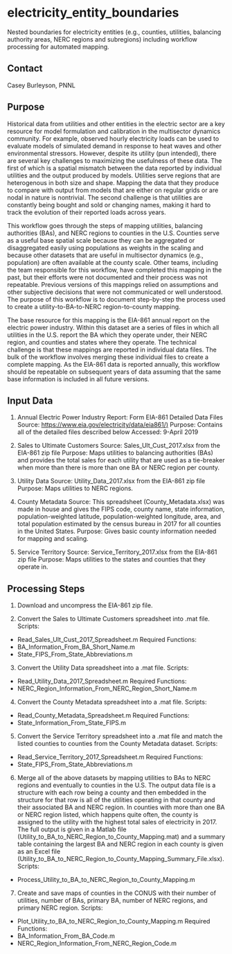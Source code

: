 # electricity_entity_boundaries
Nested boundaries for electricity entities (e.g., counties, utilities, balancing authority areas, NERC regions and subregions) including workflow processing for automated mapping.

## Contact
Casey Burleyson, PNNL

## Purpose
Historical data from utilities and other entities in the electric sector are a key resource for model formulation and calibration in the multisector dynamics community. For example, observed hourly electricity loads can be used to evaluate models of simulated demand in response to heat waves and other environmental stressors. However, despite its utility (pun intended), there are several key challenges to maximizing the usefulness of these data. The first of which is a spatial mismatch between the data reported by individual utilities and the output produced by models. Utilities serve regions that are heterogenous in both size and shape. Mapping the data that they produce to compare with output from models that are either on regular grids or are nodal in nature is nontrivial. The second challenge is that utilities are constantly being bought and sold or changing names, making it hard to track the evolution of their reported loads across years.

This workflow goes through the steps of mapping utilities, balancing authorities (BAs), and NERC regions to counties in the U.S. Counties serve as a useful base spatial scale because they can be aggregated or disaggregated easily using populations as weights in the scaling and because other datasets that are useful in multisector dynamics (e.g., population) are often available at the county scale. Other teams, including the team responsible for this workflow, have completed this mapping in the past, but their efforts were not documented and their process was not repeatable. Previous versions of this mappings relied on assumptions and other subjective decisions that were not communicated or well understood. The purpose of this workflow is to document step-by-step the process used to create a utility-to-BA-to-NERC region-to-county mapping.

The base resource for this mapping is the EIA-861 annual report on the electric power industry. Within this dataset are a series of files in which all utilities in the U.S. report the BA which they operate under, their NERC region, and counties and states where they operate. The technical challenge is that these mappings are reported in individual data files. The bulk of the workflow involves merging these individual files to create a complete mapping. As the EIA-861 data is reported annually, this workflow should be repeatable on subsequent years of data assuming that the same base information is included in all future versions.

## Input Data
1. Annual Electric Power Industry Report: Form EIA-861 Detailed Data Files
Source: [https://www.eia.gov/electricity/data/eia861/)](https://www.eia.gov/electricity/data/eia861/)
Purpose: Contains all of the detailed files described below
Accessed: 9-April 2019

2. Sales to Ultimate Customers
Source: Sales_Ult_Cust_2017.xlsx from the EIA-861 zip file
Purpose: Maps utilities to balancing authorities (BAs) and provides the total sales for each utility that are used as a tie-breaker when more than there is more than one BA or NERC region per county.

3. Utility Data
Source: Utility_Data_2017.xlsx from the EIA-861 zip file
Purpose: Maps utilities to NERC regions.

4. County Metadata
Source: This spreadsheet (County_Metadata.xlsx) was made in house and gives the FIPS code, county name, state information, population-weighted latitude, population-weighted longitude, area, and total population estimated by the census bureau in 2017 for all counties in the United States.
Purpose: Gives basic county information needed for mapping and scaling.

5. Service Territory
Source: Service_Territory_2017.xlsx from the EIA-861 zip file
Purpose: Maps utilities to the states and counties that they operate in.

## Processing Steps
1.	Download and uncompress the EIA-861 zip file.

2.	Convert the Sales to Ultimate Customers spreadsheet into .mat file.
Scripts:
  -	Read_Sales_Ult_Cust_2017_Spreadsheet.m
Required Functions:
  -	BA_Information_From_BA_Short_Name.m
  -	State_FIPS_From_State_Abbreviations.m

3.	Convert the Utility Data spreadsheet into a .mat file.
Scripts:
  -	Read_Utility_Data_2017_Spreadsheet.m
Required Functions:
  -	NERC_Region_Information_From_NERC_Region_Short_Name.m

4.	Convert the County Metadata spreadsheet into a .mat file.
Scripts:
  -	Read_County_Metadata_Spreadsheet.m
Required Functions:
  -	State_Information_From_State_FIPS.m

5.	Convert the Service Territory spreadsheet into a .mat file and match the listed counties to counties from the County Metadata dataset.
Scripts:
  -	Read_Service_Territory_2017_Spreadsheet.m
Required Functions:
  -	State_FIPS_From_State_Abbreviations.m

6.	Merge all of the above datasets by mapping utilities to BAs to NERC regions and eventually to counties in the U.S. The output data file is a structure with each row being a county and then embedded in the structure for that row is all of the utilities operating in that county and their associated BA and NERC region. In counties with more than one BA or NERC region listed, which happens quite often, the county is assigned to the utility with the highest total sales of electricity in 2017. The full output is given in a Matlab file (Utility_to_BA_to_NERC_Region_to_County_Mapping.mat) and a summary table containing the largest BA and NERC region in each county is given as an Excel file (Utility_to_BA_to_NERC_Region_to_County_Mapping_Summary_File.xlsx).
Scripts:
  -	Process_Utility_to_BA_to_NERC_Region_to_County_Mapping.m

7.	Create and save maps of counties in the CONUS with their number of utilities, number of BAs, primary BA, number of NERC regions, and primary NERC region.
Scripts:
  -	Plot_Utility_to_BA_to_NERC_Region_to_County_Mapping.m
Required Functions:
  -	BA_Information_From_BA_Code.m
  -	NERC_Region_Information_From_NERC_Region_Code.m
